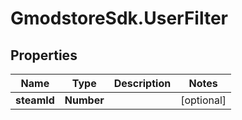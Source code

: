 # GmodstoreSdk.UserFilter

## Properties

Name | Type | Description | Notes
------------ | ------------- | ------------- | -------------
**steamId** | **Number** |  | [optional] 


